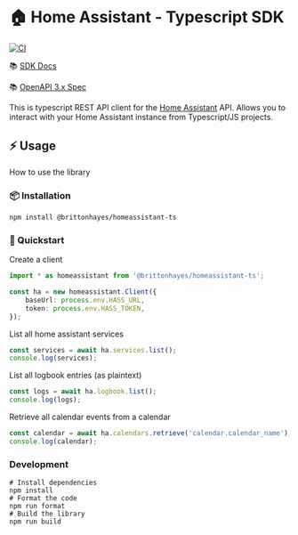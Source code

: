 # 🏠 Home Assistant - Typescript SDK

[![CI](https://github.com/brittonhayes/homeassistant-ts/actions/workflows/ci.yml/badge.svg)](https://github.com/brittonhayes/homeassistant-ts/actions/workflows/ci.yml)

📚 [SDK Docs](https://brittonhayes.github.io/homeassistant-ts)

📚 [OpenAPI 3.x Spec](https://github.com/brittonhayes/homeassistant-ts/tree/main/openapi.yaml)

This is typescript REST API client for the [Home Assistant](https://www.home-assistant.io/) API. Allows you to interact with your Home Assistant instance from Typescript/JS projects.

## ⚡ Usage

How to use the library


### 📦 Installation

```bash
npm install @brittonhayes/homeassistant-ts
```

### 🚀 Quickstart

Create a client

```ts
import * as homeassistant from '@brittonhayes/homeassistant-ts';

const ha = new homeassistant.Client({
    baseUrl: process.env.HASS_URL,
    token: process.env.HASS_TOKEN,
});
```

List all home assistant services

```ts
const services = await ha.services.list();
console.log(services);
```

List all logbook entries (as plaintext)

```ts
const logs = await ha.logbook.list();
console.log(logs);
```

Retrieve all calendar events from a calendar

```ts
const calendar = await ha.calendars.retrieve('calendar.calendar_name');
console.log(calendar);
```

### Development

```shell
# Install dependencies
npm install
# Format the code
npm run format
# Build the library
npm run build
```